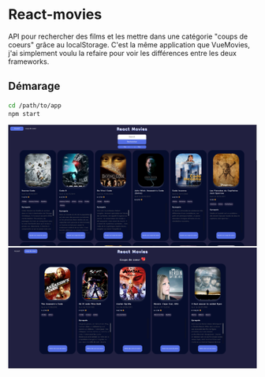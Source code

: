 # React-movies

API pour rechercher des films et les mettre dans une catégorie "coups de coeurs" grâce au localStorage.
C'est la même application que VueMovies, j'ai simplement voulu la refaire pour voir les différences entre les deux frameworks.

## Démarage 
```sh
cd /path/to/app
npm start
```
![acceuil](https://github.com/LordWaylander/React-movies/blob/main/accueilR.png)
![coups-de-coeur](https://github.com/LordWaylander/React-movies/blob/main/cc.png)
